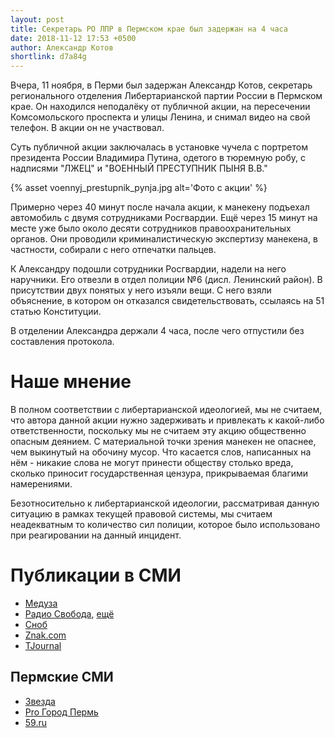 ```yaml
---
layout: post
title: Секретарь РО ЛПР в Пермском крае был задержан на 4 часа
date: 2018-11-12 17:53 +0500
author: Александр Котов
shortlink: d7a84g
---
```

Вчера, 11 ноября, в Перми был задержан Александр Котов, секретарь регионального
отделения Либертарианской партии России в Пермском крае. Он находился
неподалёку от публичной акции, на пересечении Комсомольского проспекта
и улицы Ленина, и снимал видео на свой телефон. В акции он не участвовал.

Суть публичной акции заключалась в установке чучела с портретом президента
России Владимира Путина, одетого в тюремную робу, с надписями "ЛЖЕЦ"
и "ВОЕННЫЙ ПРЕСТУПНИК ПЫНЯ В.В."

{% asset voennyj_prestupnik_pynja.jpg alt='Фото с акции' %}

Примерно через 40 минут после начала акции, к манекену подъехал автомобиль
с двумя сотрудниками Росгвардии. Ещё через 15 минут на месте уже было около
десяти сотрудников правоохранительных органов. Они проводили криминалистическую
экспертизу манекена, в частности, собирали с него отпечатки пальцев.

К Александру подошли сотрудники Росгвардии, надели на него наручники.
Его отвезли в отдел полиции №6 (дисл. Ленинский район). В присутствии двух
понятых у него изъяли вещи. С него взяли объяснение, в котором он отказался
свидетельствовать, ссылаясь на 51 статью Конституции.

В отделении Александра держали 4 часа, после чего отпустили
без составления протокола.

Наше мнение
===========

В полном соответствии с либертарианской идеологией, мы не считаем, что
автора данной акции нужно задерживать и привлекать к какой-либо ответственности,
поскольку мы не считаем эту акцию общественно опасным деянием. С материальной
точки зрения манекен не опаснее, чем выкинутый на обочину мусор. Что касается
слов, написанных на нём - никакие слова не могут принести обществу столько
вреда, сколько приносит государственная цензура, прикрываемая благими
намерениями.

Безотносительно к либертарианской идеологии, рассматривая данную ситуацию
в рамках текущей правовой системы, мы считаем неадекватным то количество
сил полиции, которое было использовано при реагировании на данный инцидент.

Публикации в СМИ
================

* [Медуза](https://meduza.io/news/2018/11/12/v-tsentre-permi-k-stolbu-privyazali-chuchelo-s-litsom-putina-politsiya-nachala-proverku)
* [Радио Свобода](https://www.svoboda.org/a/29595906.html), [ещё](https://www.svoboda.org/a/29605593.html)
* [Сноб](https://snob.ru/news/168038)
* [Znak.com](https://www.znak.com/2018-11-12/voennye_prestupnik_pynya_v_v_v_permi_u_cuma_k_stolbu_privyazali_maneken_s_licom_putina)
* [TJournal](https://tjournal.ru/79785-v-centre-permi-k-stolbu-privyazali-chuchelo-s-putinym-mvd-nachalo-proverku)

Пермские СМИ
------------

* [Звезда](http://zvzda.ru/articles/bf2c63772159)
* [Pro Город Пермь](https://progorod59.ru/news/25408)
* [59.ru](https://59.ru/text/politics/65606061/)
